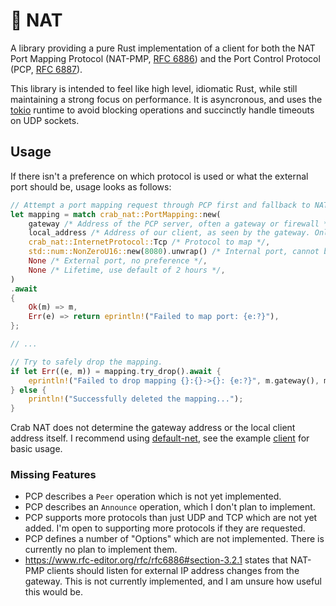 # 🦀 NAT

A library providing a pure Rust implementation of a client for both the NAT Port Mapping Protocol (NAT-PMP, [RFC 6886](https://www.rfc-editor.org/rfc/rfc6886)) and the Port Control Protocol (PCP, [RFC 6887](https://www.rfc-editor.org/rfc/rfc6887)).

This library is intended to feel like high level, idiomatic Rust, while still maintaining a strong focus on performance. It is asyncronous, and uses the [tokio](https://tokio.rs) runtime to avoid blocking operations and succinctly handle timeouts on UDP sockets.

## Usage
If there isn't a preference on which protocol is used or what the external port should be, usage looks as follows:
```rust
// Attempt a port mapping request through PCP first and fallback to NAT-PMP.
let mapping = match crab_nat::PortMapping::new(
    gateway /* Address of the PCP server, often a gateway or firewall */,
    local_address /* Address of our client, as seen by the gateway. Only used by PCP */,
    crab_nat::InternetProtocol::Tcp /* Protocol to map */,
    std::num::NonZeroU16::new(8080).unwrap() /* Internal port, cannot be zero */,
    None /* External port, no preference */,
    None /* Lifetime, use default of 2 hours */,
)
.await
{
    Ok(m) => m,
    Err(e) => return eprintln!("Failed to map port: {e:?}"),
};

// ...

// Try to safely drop the mapping.
if let Err((e, m)) = mapping.try_drop().await {
    eprintln!("Failed to drop mapping {}:{}->{}: {e:?}", m.gateway(), m.external_port(), m.internal_port());
} else {
    println!("Successfully deleted the mapping...");
}
```

Crab NAT does not determine the gateway address or the local client address itself. I recommend using [default-net](https://crates.io/crates/default-net), see the example [client](examples/client.rs) for basic usage.

### Missing Features
* PCP describes a `Peer` operation which is not yet implemented.
* PCP describes an `Announce` operation, which I don't plan to implement.
* PCP supports more protocols than just UDP and TCP which are not yet added. I'm open to supporting more protocols if they are requested.
* PCP defines a number of "Options" which are not implemented. There is currently no plan to implement them.
* https://www.rfc-editor.org/rfc/rfc6886#section-3.2.1 states that NAT-PMP clients should listen for external IP address changes from the gateway. This is not currently implemented, and I am unsure how useful this would be.